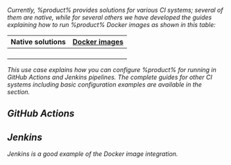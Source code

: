 [//]: # (title: Add Qodana to your CI)

<var name="github" value="https://github.com/marketplace/actions/qodana-scan"/>
<var name="JenkinsLink" value="https://www.jenkins.io/doc/book/pipeline/jenkinsfile/#using-environment-variables"/>
<var name="Multipipe" value="https://www.jenkins.io/doc/book/pipeline/multibranch/#branches-and-pull-requests"/>
<var name="MultipipeCreate" value="https://www.jenkins.io/doc/book/pipeline/multibranch/#creating-a-multibranch-pipeline"/>
<var name="Dockeraccess" value="https://docs.docker.com/engine/install/linux-postinstall/#manage-docker-as-a-non-root-user"/>
<var name="Dplugin" value="https://plugins.jenkins.io/docker-plugin/"/>
<var name="DPplugin" value="https://plugins.jenkins.io/docker-workflow/"/>
<var name="Gplugin" value="https://plugins.jenkins.io/git/"/>
<var name="JPullRequests" value="https://www.jenkins.io/doc/book/pipeline/multibranch/#supporting-pull-requests" />
<var name="JenkinsCred" value="https://www.jenkins.io/doc/book/using/using-credentials/#adding-new-global-credentials"/>

Currently, %product% provides solutions for various CI systems; several of them are native, while for several others we 
have developed the guides explaining how to run %product% Docker images as shown in this table: 

| Native solutions                | [Docker images](docker-images.md) |
|---------------------------------|-----------------------------------|
| [](qodana-azure-pipelines.md)   | [](bitbucket.md)                  |
| [](circleci.md)                 | [](gitlab.md)                     |
| [](github.md)                   | [](jenkins.md)                    |
| [](teamcity.md)                 | [](space-automation.md)           |

This use case explains how you can configure %product% for running in GitHub Actions and Jenkins pipelines. The complete 
guides for other CI systems including basic configuration examples are available in the [](ci.md) section. 

## GitHub Actions

<include src="lib_qd.xml" include-id="github-basic-configuration"/>

## Jenkins

Jenkins is a good example of the Docker image integration. 

<include src="jenkins.md" include-id="jenkins-prepare-project"/>

<include src="jenkins.md" include-id="jenkins-basic-config"/>

